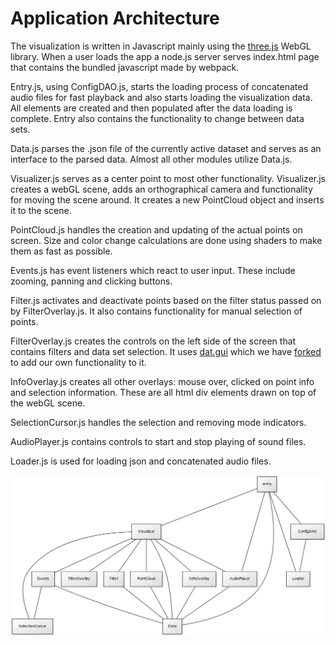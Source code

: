 # Application Architecture

The visualization is written in Javascript mainly using the [three.js](https://threejs.org/) WebGL library. When a user loads the app a node.js server serves index.html page that contains the bundled javascript made by webpack. 

Entry.js, using ConfigDAO.js, starts the loading process of concatenated audio files for fast playback and also starts loading the visualization data. All elements are created and then populated after the data loading is complete. Entry also contains the functionality to change between data sets.

Data.js parses the .json file of the currently active dataset and serves as an interface to the parsed data. Almost all other modules utilize Data.js.

Visualizer.js serves as a center point to most other functionality. Visualizer.js creates a webGL scene, adds an orthographical camera and functionality for moving the scene around. It creates a new PointCloud object and inserts it to the scene.

PointCloud.js handles the creation and updating of the actual points on screen. Size and color change calculations are done using shaders to make them as fast as possible.

Events.js has event listeners which react to user input. These include zooming, panning and clicking buttons.

Filter.js activates and deactivate points based on the filter status passed on by FilterOverlay.js. It also contains functionality for manual selection of points.

FilterOverlay.js creates the controls on the left side of the screen that contains filters and data set selection. It uses [dat.gui](https://github.com/dataarts/dat.gui) which we have [forked](https://github.com/SSGL-SEP/dat.gui) to add our own functionality to it.

InfoOverlay.js creates all other overlays: mouse over, clicked on point info and selection information. These are all html div elements drawn on top of the webGL scene.

SelectionCursor.js handles the selection and removing mode indicators.

AudioPlayer.js contains controls to start and stop playing of sound files.

Loader.js is used for loading json and concatenated audio files.

![alt text](./architecture.png "Class diagram")
